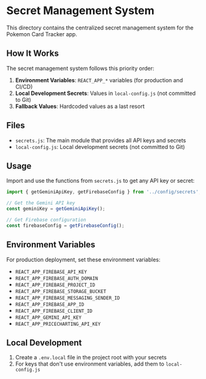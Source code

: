 # Secret Management System

This directory contains the centralized secret management system for the Pokemon Card Tracker app.

## How It Works

The secret management system follows this priority order:

1. **Environment Variables**: `REACT_APP_*` variables (for production and CI/CD)
2. **Local Development Secrets**: Values in `local-config.js` (not committed to Git)
3. **Fallback Values**: Hardcoded values as a last resort

## Files

- `secrets.js`: The main module that provides all API keys and secrets
- `local-config.js`: Local development secrets (not committed to Git)

## Usage

Import and use the functions from `secrets.js` to get any API key or secret:

```javascript
import { getGeminiApiKey, getFirebaseConfig } from '../config/secrets';

// Get the Gemini API key
const geminiKey = getGeminiApiKey();

// Get Firebase configuration
const firebaseConfig = getFirebaseConfig();
```

## Environment Variables

For production deployment, set these environment variables:

- `REACT_APP_FIREBASE_API_KEY`
- `REACT_APP_FIREBASE_AUTH_DOMAIN`
- `REACT_APP_FIREBASE_PROJECT_ID`
- `REACT_APP_FIREBASE_STORAGE_BUCKET`
- `REACT_APP_FIREBASE_MESSAGING_SENDER_ID`
- `REACT_APP_FIREBASE_APP_ID`
- `REACT_APP_FIREBASE_CLIENT_ID`
- `REACT_APP_GEMINI_API_KEY`
- `REACT_APP_PRICECHARTING_API_KEY`

## Local Development

1. Create a `.env.local` file in the project root with your secrets
2. For keys that don't use environment variables, add them to `local-config.js`
